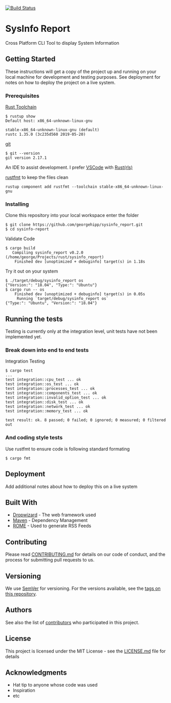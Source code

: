 [![Build Status](https://travis-ci.com/georgehipp/sysinfo_report.svg?branch=master)](https://travis-ci.com/georgehipp/sysinfo_report)

# SysInfo Report

Cross Platform CLI Tool to display System Information

## Getting Started

These instructions will get a copy of the project up and running on your local machine for development and testing purposes. See deployment for notes on how to deploy the project on a live system.

### Prerequisites

[Rust Toolchain](https://www.rust-lang.org/tools/install) 
```
$ rustup show
Default host: x86_64-unknown-linux-gnu

stable-x86_64-unknown-linux-gnu (default)
rustc 1.35.0 (3c235d560 2019-05-20)
```
[git](https://git-scm.com/book/en/v2/Getting-Started-Installing-Git) 
```
$ git --version
git version 2.17.1
```
An IDE to assist development.
I prefer [VSCode](https://code.visualstudio.com/)
with [Rust(rls)](https://marketplace.visualstudio.com/items?itemName=rust-lang.rust)

[rustfmt](https://github.com/rust-lang/rustfmt) to keep the files clean
```
rustup component add rustfmt --toolchain stable-x86_64-unknown-linux-gnu
```

### Installing

Clone this repository into your local workspace enter the folder

```
$ git clone https://github.com/georgehipp/sysinfo_report.git
$ cd sysinfo-report
```

Validate Code

```
$ cargo build
   Compiling sysinfo_report v0.2.0 (/home/george/Projects/rust/sysinfo_report)
    Finished dev [unoptimized + debuginfo] target(s) in 1.18s
```

Try it out on your system

```
$ ./target/debug/sysinfo_report os
{"Version:": "18.04", "Type:": "Ubuntu"}
$ cargo run -- os
    Finished dev [unoptimized + debuginfo] target(s) in 0.05s
     Running `target/debug/sysinfo_report os`
{"Type:": "Ubuntu", "Version:": "18.04"}
```

## Running the tests

Testing is currently only at the integration level, unit tests have not been implemented yet.

### Break down into end to end tests

Integration Testing

```
$ cargo test
...
test integration::cpu_test ... ok
test integration::os_test ... ok
test integration::processes_test ... ok
test integration::components_test ... ok
test integration::invalid_option_test ... ok
test integration::disk_test ... ok
test integration::network_test ... ok
test integration::memory_test ... ok

test result: ok. 8 passed; 0 failed; 0 ignored; 0 measured; 0 filtered out
```

### And coding style tests

Use rustfmt to ensure code is following standard formating

```
$ cargo fmt
```

## Deployment

Add additional notes about how to deploy this on a live system

## Built With

* [Dropwizard](http://www.dropwizard.io/1.0.2/docs/) - The web framework used
* [Maven](https://maven.apache.org/) - Dependency Management
* [ROME](https://rometools.github.io/rome/) - Used to generate RSS Feeds

## Contributing

Please read [CONTRIBUTING.md](CONTRIBUTING.md) for details on our code of conduct, and the process for submitting pull requests to us.

## Versioning

We use [SemVer](http://semver.org/) for versioning. For the versions available, see the [tags on this repository](https://github.com/georgehipp/sysinfo_report/tags). 

## Authors

See also the list of [contributors](https://github.com/georgehipp/sysinfo_report/graphs/contributors) who participated in this project.

## License

This project is licensed under the MIT License - see the [LICENSE.md](LICENSE.md) file for details

## Acknowledgments

* Hat tip to anyone whose code was used
* Inspiration
* etc


